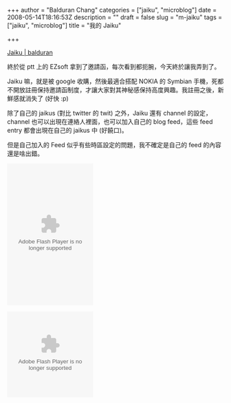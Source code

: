 +++
author = "Balduran Chang"
categories = ["jaiku", "microblog"]
date = 2008-05-14T18:16:53Z
description = ""
draft = false
slug = "m-jaiku"
tags = ["jaiku", "microblog"]
title = "我的 Jaiku"

+++


[Jaiku | balduran](http://balduran.jaiku.com/)

終於從 ptt 上的 EZsoft 拿到了邀請函，每次看到都扼腕，今天終於讓我弄到了。

Jaiku 嘛，就是被 google 收購，然後最適合搭配 NOKIA 的 Symbian 手機，死都不開放註冊保持邀請函制度，才讓大家對其神秘感保持高度興趣。我註冊之後，新鮮感就消失了 (好快 :p)

除了自己的 jaikus (對比 twitter 的 twit) 之外，Jaiku 還有 channel 的設定，channel 也可以出現在連絡人裡面，也可以加入自己的 blog feed，這些 feed entry 都會出現在自己的 jaikus 中 (好饒口)。

但是自己加入的 Feed 似乎有些時區設定的問題，我不確定是自己的 feed 的內容還是啥出錯。

<object height="330" width="200"><param name="movie" value="http://static.jaiku.com/images/badge.swf?feedURL=http://balduran.jaiku.com/feed/badge"></param><param name="wmode" value="transparent"></param><embed height="330" src="http://static.jaiku.com/images/badge.swf?feedURL=http://balduran.jaiku.com/feed/badge" type="application/x-shockwave-flash" width="200" wmode="transparent"></embed></object>

<object height="200" width="200"><param name="movie" value="http://static.jaiku.com/images/badge-simple.swf?feedURL=http://balduran.jaiku.com/feed/badge"></param><param name="wmode" value="transparent"></param><embed height="200" src="http://static.jaiku.com/images/badge-simple.swf?feedURL=http://balduran.jaiku.com/feed/badge" type="application/x-shockwave-flash" width="200" wmode="transparent"></embed></object>

